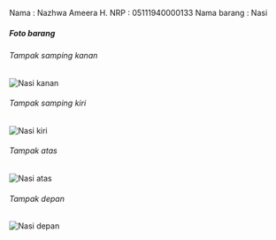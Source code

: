 Nama        : Nazhwa Ameera H.
NRP         : 05111940000133
Nama barang : Nasi

##### Foto barang
###### Tampak samping kanan
![Nasi kanan](https://user-images.githubusercontent.com/68385532/133930964-321434fe-51f3-477d-ab47-ed45fc206f16.jpeg)

###### Tampak samping kiri
![Nasi kiri](https://user-images.githubusercontent.com/68385532/133930893-ed0770b3-5b46-4f96-b1de-525b06af17a0.jpeg)

###### Tampak atas
![Nasi atas](https://user-images.githubusercontent.com/68385532/133930946-0cfb7f45-efb1-4da2-9a76-3c66d93d792e.jpeg)

###### Tampak depan
![Nasi depan](https://user-images.githubusercontent.com/68385532/133930957-31e68626-4426-4aef-b2f9-2d6da8869241.jpeg)
